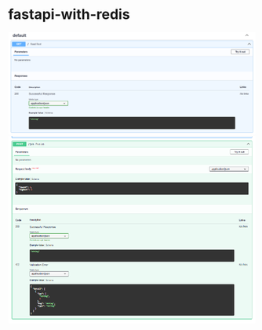 # fastapi-with-redis

<img title="check" alt="health-check" src="/default.png">
<br>
<img title="job" alt="enque-job" src="/job.png">
